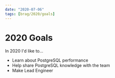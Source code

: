 ```yaml
---
date: "2020-07-06"
tags: [brag/2020/goals]
---
```


# 2020 Goals

In 2020 I'd like to...

- Learn about PostgreSQL performance
- Help share PostgreSQL knowledge with the team
- Make Lead Engineer

